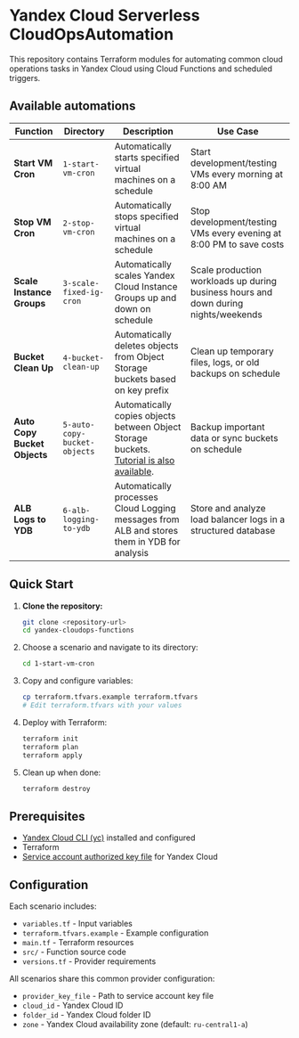# Yandex Cloud Serverless CloudOpsAutomation

This repository contains Terraform modules for automating common cloud operations tasks in Yandex Cloud using Cloud Functions and scheduled triggers.

## Available automations

| Function | Directory | Description | Use Case |
|----------|-----------|-------------|----------|
| **Start VM Cron** | `1-start-vm-cron` | Automatically starts specified virtual machines on a schedule | Start development/testing VMs every morning at 8:00 AM |
| **Stop VM Cron** | `2-stop-vm-cron` | Automatically stops specified virtual machines on a schedule | Stop development/testing VMs every evening at 8:00 PM to save costs |
| **Scale Instance Groups** | `3-scale-fixed-ig-cron` | Automatically scales Yandex Cloud Instance Groups up and down on schedule | Scale production workloads up during business hours and down during nights/weekends |
| **Bucket Clean Up** | `4-bucket-clean-up` | Automatically deletes objects from Object Storage buckets based on key prefix | Clean up temporary files, logs, or old backups on schedule |
| **Auto Copy Bucket Objects** | `5-auto-copy-bucket-objects` | Automatically copies objects between Object Storage buckets. [Tutorial is also available](https://yandex.cloud/en/docs/functions/tutorials/bucket-to-bucket). | Backup important data or sync buckets on schedule |
| **ALB Logs to YDB** | `6-alb-logging-to-ydb` | Automatically processes Cloud Logging messages from ALB and stores them in YDB for analysis | Store and analyze load balancer logs in a structured database |

## Quick Start

1. **Clone the repository:**
    ```bash
    git clone <repository-url>
    cd yandex-cloudops-functions
    ```

2. Choose a scenario and navigate to its directory:

    ```bash
    cd 1-start-vm-cron
    ```

3. Copy and configure variables:

    ```bash
    cp terraform.tfvars.example terraform.tfvars
    # Edit terraform.tfvars with your values
    ```

 4. Deploy with Terraform:

    ```bash
    terraform init
    terraform plan
    terraform apply
    ```

 5. Clean up when done:

    ```bash
    terraform destroy
    ```

## Prerequisites

* [Yandex Cloud CLI (yc)](https://yandex.cloud/en/docs/cli/operations/install-cli) installed and configured
* Terraform
* [Service account authorized key file](https://yandex.cloud/en/docs/iam/operations/authentication/manage-authorized-keys#console_1) for Yandex Cloud

## Configuration

Each scenario includes:

* `variables.tf` - Input variables
* `terraform.tfvars.example` - Example configuration
* `main.tf` - Terraform resources
* `src/` - Function source code
* `versions.tf` - Provider requirements

All scenarios share this common provider configuration:

* `provider_key_file` - Path to service account key file
* `cloud_id` - Yandex Cloud ID
* `folder_id` - Yandex Cloud folder ID
* `zone` - Yandex Cloud availability zone (default: `ru-central1-a`)